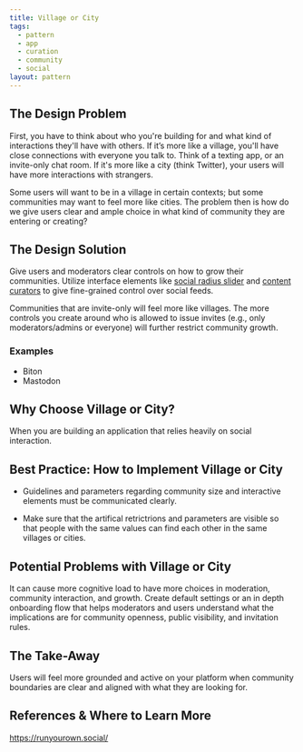 ```yaml
---
title: Village or City
tags:
  - pattern
  - app
  - curation
  - community
  - social
layout: pattern
---
```


## The Design Problem

First, you have to think about who you're building for and what kind of
interactions they'll have with others. If it’s more like a village, you'll have
close connections with everyone you talk to. Think of a texting app, or an
invite-only chat room. If it's more like a city (think Twitter), your users will have more
interactions with strangers.

Some users will want to be in a village in certain contexts; but some
communities may want to feel more like cities. The problem then is how do we
give users clear and ample choice in what kind of community they are
entering or creating?

## The Design Solution

Give users and moderators clear controls on how to grow their communities.
Utilize interface elements like [social radius slider](social-radius-slider.md)
and [content curators](content-curators.md) to give fine-grained control over
social feeds.

Communities that are invite-only will feel more like villages. The more
controls you create around who is allowed to issue invites (e.g., only
moderators/admins or everyone) will further restrict community growth.

### Examples

- Biton
- Mastodon

## Why Choose Village or City?

When you are building an application that relies heavily on social interaction.

## Best Practice: How to Implement Village or City

- Guidelines and parameters regarding community size and interactive elements
  must be communicated clearly.

- Make sure that the artifical retrictrions and parameters are visible so that
  people with the same values can find each other in the same villages or
  cities.

## Potential Problems with Village or City

It can cause more cognitive load to have more choices in moderation,
community interaction, and growth. Create default settings or an in depth
onboarding flow that helps moderators and users understand what the
implications are for community openness, public visibility, and invitation rules.

## The Take-Away

Users will feel more grounded and active on your platform when community
boundaries are clear and aligned with what they are looking for.

## References & Where to Learn More

https://runyourown.social/
